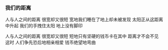 ### 我们的距离
人与人之间的距离
很宽却又很短
宽地我们睡在了地上却未被发现
太阳正从这距离中升起
我们的手拽住太阳
地上没有脚印

人与人之间的距离
很宽却又很短
短地只有坚硬的钱币卡在其中
距离才不会不见
这时
人们争先恐后地相亲相爱
钱币绝望地弯曲
